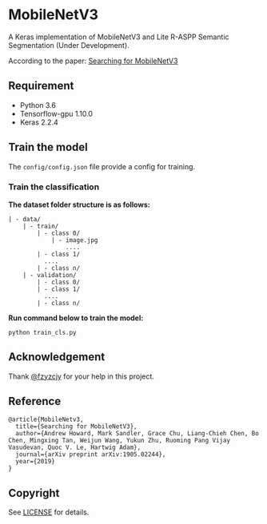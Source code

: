 # MobileNetV3
A Keras implementation of MobileNetV3 and Lite R-ASPP Semantic Segmentation (Under Development).

According to the paper: [Searching for MobileNetV3](https://arxiv.org/abs/1905.02244?context=cs)

## Requirement
- Python 3.6
- Tensorflow-gpu 1.10.0  
- Keras 2.2.4

## Train the model

 The ```config/config.json``` file provide a config for training.

### Train the classification

**The dataset folder structure is as follows:**

	| - data/
		| - train/
	  		| - class 0/
				| - image.jpg
					....
			| - class 1/
			  ....
			| - class n/
		| - validation/
	  		| - class 0/
			| - class 1/
			  ....
			| - class n/

**Run command below to train the model:**

```
python train_cls.py
```

## Acknowledgement

Thank [@fzyzcjy](https://github.com/fzyzcjy) for your help in this project.

## Reference

	@article{MobileNetv3,  
	  title={Searching for MobileNetV3},  
	  author={Andrew Howard, Mark Sandler, Grace Chu, Liang-Chieh Chen, Bo Chen, Mingxing Tan, Weijun Wang, Yukun Zhu, Ruoming Pang Vijay Vasudevan, Quoc V. Le, Hartwig Adam},
	  journal={arXiv preprint arXiv:1905.02244},
	  year={2019}
	}


## Copyright
See [LICENSE](LICENSE) for details.
